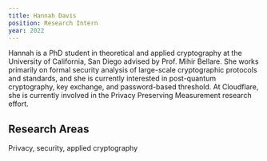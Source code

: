 ```yaml
---
title: Hannah Davis
position: Research Intern
year: 2022
---
```


Hannah is a PhD student in theoretical and applied cryptography at the University of California, San Diego advised by Prof. Mihir Bellare. She works primarily on formal security analysis of large-scale cryptographic protocols and standards, and she is currently interested in post-quantum cryptography, key exchange, and password-based threshold. At Cloudflare, she is currently involved in the Privacy Preserving Measurement research effort.

## Research Areas 
Privacy, security, applied cryptography
